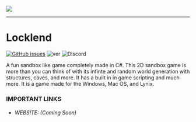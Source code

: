 ![](https://imgur.com/download/6aZQ61R/)


***


# Locklend  
[![GitHub issues](https://img.shields.io/github/issues/locklend-development-team/Locklend.svg?style=for-the-badge)](https://github.com/locklend-development-team/Locklend/issues)  ![ver](https://img.shields.io/github/release/locklend-development-team/Locklend.svg?style=for-the-badge)  ![Discord](https://img.shields.io/discord/476074775589158913.svg?color=Blue&label=Discord&style=for-the-badge)

A fun sandbox like game completely made in C#. This 2D sandbox game is more than you can think of with its infinte and random world generation with structures, caves, and more. It has a built in in game scripting and much more. It is a game made for the Windows, Mac OS, and Lynix.

### IMPORTANT LINKS
- ###### WEBSITE: (Coming Soon)



